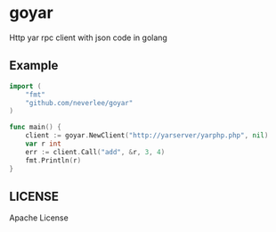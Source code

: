 # goyar
Http yar rpc client with json code in golang

## Example
```go
import (
    "fmt"
    "github.com/neverlee/goyar"
)

func main() {
    client := goyar.NewClient("http://yarserver/yarphp.php", nil)
    var r int
    err := client.Call("add", &r, 3, 4)
    fmt.Println(r)
}
```

## LICENSE
Apache License

